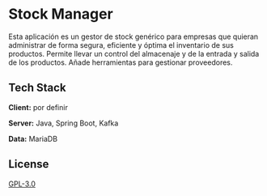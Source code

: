 
# Stock Manager

Esta aplicación es un gestor de stock genérico para empresas que quieran administrar de forma segura, eficiente y óptima el inventario de sus productos. Permite llevar un control del almacenaje y de la entrada y salida de los productos. Añade herramientas para gestionar proveedores. 


## Tech Stack

**Client:** por definir

**Server:** Java, Spring Boot, Kafka

**Data:** MariaDB


## License

[GPL-3.0](https://github.com/csanbardev/stock-manager/blob/main/LICENSE)

